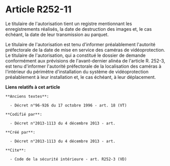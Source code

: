 # Article R252-11

Le titulaire de l'autorisation tient un registre mentionnant les enregistrements réalisés, la date de destruction des images
et, le cas échéant, la date de leur transmission au parquet. 

Le titulaire de l'autorisation est tenu d'informer préalablement l'autorité préfectorale de la date de mise en service des
caméras de vidéoprotection. Le titulaire de l'autorisation, qui a constitué le dossier de demande conformément aux prévisions
de l'avant-dernier alinéa de l'article R. 252-3, est tenu d'informer l'autorité préfectorale de la localisation des caméras à
l'intérieur du périmètre d'installation du système de vidéoprotection préalablement à leur installation et, le cas échéant, à
leur déplacement.

**Liens relatifs à cet article**

	**Anciens textes**:

	  - Décret n°96-926 du 17 octobre 1996 - art. 18 (VT)

	**Codifié par**:

	  - Décret n°2013-1113 du 4 décembre 2013 - art.

	**Créé par**:

	  - Décret n°2013-1113 du 4 décembre 2013 - art.

	**Cite**:

	  - Code de la sécurité intérieure - art. R252-3 (VD)
